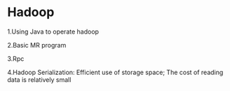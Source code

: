 # Hadoop
1.Using Java to operate hadoop

2.Basic MR program

3.Rpc

4.Hadoop Serialization: Efficient use of storage space; The cost of reading data is relatively small
